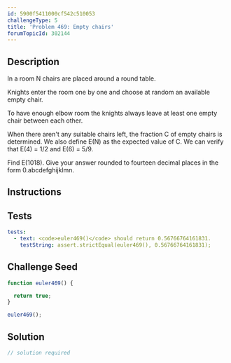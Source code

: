 ```yaml
---
id: 5900f5411000cf542c510053
challengeType: 5
title: 'Problem 469: Empty chairs'
forumTopicId: 302144
---
```


## Description

<section id='description'>

In a room N chairs are placed around a round table.

Knights enter the room one by one and choose at random an available empty chair.

To have enough elbow room the knights always leave at least one empty chair between each other.

When there aren't any suitable chairs left, the fraction C of empty chairs is determined. We also define E(N) as the expected value of C. We can verify that E(4) = 1/2 and E(6) = 5/9.

Find E(1018). Give your answer rounded to fourteen decimal places in the form 0.abcdefghijklmn.

</section>

## Instructions

<section id='instructions'>

</section>

## Tests

<section id='tests'>

```yml
tests:
  - text: <code>euler469()</code> should return 0.56766764161831.
    testString: assert.strictEqual(euler469(), 0.56766764161831);

```

</section>

## Challenge Seed

<section id='challengeSeed'>

<div id='js-seed'>

```js
function euler469() {

  return true;
}

euler469();
```

</div>

</section>

## Solution

<section id='solution'>

```js
// solution required
```

</section>
